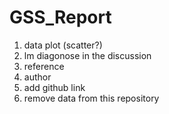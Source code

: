 # GSS_Report

1. data plot (scatter?)
2. lm diagonose in the discussion
3. reference
4. author
5. add github link
6. remove data from this repository
